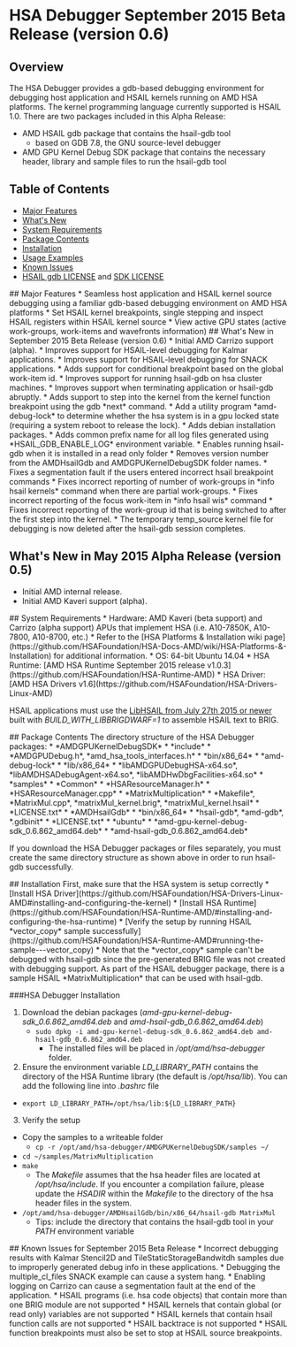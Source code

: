 # HSA Debugger September 2015 Beta Release (version 0.6)

## Overview
The HSA Debugger provides a gdb-based debugging environment for debugging host application and HSAIL kernels running on AMD HSA platforms.  The kernel programming language currently supported is HSAIL 1.0.  There are two packages included in this Alpha Release:
* AMD HSAIL gdb package that contains the hsail-gdb tool 
  * based on GDB 7.8, the GNU source-level debugger
* AMD GPU Kernel Debug SDK package that contains the necessary header, library and sample files to run the hsail-gdb tool

## Table of Contents
* [Major Features](#Major)
* [What's New](#WhatsNew)
* [System Requirements](#System)
* [Package Contents](#Package)
* [Installation](#Installation)
* [Usage Examples](TUTORIAL.md)
* [Known Issues](#Known)
* [HSAIL gdb LICENSE](AMDHsailGdb/LICENSE.txt) and [SDK LICENSE](AMDGPUKernelDebugSDK/LICENSE.txt)

<A NAME="Major">
## Major Features
* Seamless host application and HSAIL kernel source debugging using a familiar gdb-based debugging environment on AMD HSA platforms
* Set HSAIL kernel breakpoints, single stepping and inspect HSAIL registers within HSAIL kernel source
* View active GPU states (active work-groups, work-items and wavefronts information)

<A NAME="WhatsNew">
## What's New in September 2015 Beta Release (version 0.6)
* Initial AMD Carrizo support (alpha).
* Improves support for HSAIL-level debugging for Kalmar applications.
* Improves support for HSAIL-level debugging for SNACK applications.
* Adds support for conditional breakpoint based on the global work-item id.
* Improves support for running hsail-gdb on hsa cluster machines.
* Improves support when terminating application or hsail-gdb abruptly.
* Adds support to step into the kernel from the kernel function breakpoint using the gdb *next* command.
* Add a utility program *amd-debug-lock* to determine whether the hsa system is in a gpu locked state (requiring a system reboot to release the lock).
* Adds debian installation packages.
* Adds common prefix name for all log files generated using *HSAIL_GDB_ENABLE_LOG* environment variable.
* Enables running hsail-gdb when it is installed in a read only folder
* Removes version number from the AMDHsailGdb and AMDGPUKernelDebugSDK folder names.
* Fixes a segmentation fault if the users entered incorrect hsail breakpoint commands
* Fixes incorrect reporting of number of work-groups in *info hsail kernels* command when there are partial work-groups.
* Fixes incorrect reporting of the focus work-item in *info hsail wis* command
* Fixes incorrect reporting of the work-group id that is being switched to after the first step into the kernel.
* The temporary temp_source kernel file for debugging is now deleted after the hsail-gdb session completes.

## What's New in May 2015 Alpha Release (version 0.5)
* Initial AMD internal release.
* Initial AMD Kaveri support (alpha).

<A NAME="System">
## System Requirements
* Hardware: AMD Kaveri (beta support) and Carrizo (alpha support) APUs that implement HSA (i.e. A10-7850K, A10-7800, A10-8700, etc.)
  * Refer to the [HSA Platforms & Installation wiki page](https://github.com/HSAFoundation/HSA-Docs-AMD/wiki/HSA-Platforms-&-Installation) for additional information.
* OS: 64-bit Ubuntu 14.04
* HSA Runtime: [AMD HSA Runtime September 2015 release v1.0.3](https://github.com/HSAFoundation/HSA-Runtime-AMD)
* HSA Driver: [AMD HSA Drivers v1.6](https://github.com/HSAFoundation/HSA-Drivers-Linux-AMD)

HSAIL applications must use the [LibHSAIL from July 27th 2015 or newer](https://github.com/HSAFoundation/HSAIL-Tools) built with *BUILD_WITH_LIBBRIGDWARF=1* to assemble HSAIL text to BRIG.

<A NAME="Package">
## Package Contents
The directory structure of the HSA Debugger packages:
* *AMDGPUKernelDebugSDK*
  * *include*
    * *AMDGPUDebug.h*, *amd_hsa_tools_interfaces.h*
  * *bin/x86_64*
    * *amd-debug-lock*
  * *lib/x86_64*
    * *libAMDGPUDebugHSA-x64.so*, *libAMDHSADebugAgent-x64.so*, *libAMDHwDbgFacilities-x64.so*
  * *samples*
    * *Common*
	  * *HSAResourceManager.h*
	  * *HSAResourceManager.cpp*
	* *MatrixMultiplication*
	  * *Makefile*, *MatrixMul.cpp*, *matrixMul_kernel.brig*, *matrixMul_kernel.hsail*
  * *LICENSE.txt*
* *AMDHsailGdb*
  * *bin/x86_64*
    * *hsail-gdb*, *amd-gdb*, *.gdbinit*
  * *LICENSE.txt*
* *ubuntu*
  * *amd-gpu-kernel-debug-sdk_0.6.862_amd64.deb*
  * *amd-hsail-gdb_0.6.862_amd64.deb*
  
If you download the HSA Debugger packages or files separately, you must create the same directory structure as shown above in order to run hsail-gdb successfully.
  
<A NAME="Installation">
## Installation
First, make sure that the HSA system is setup correctly
* [Install HSA Driver](https://github.com/HSAFoundation/HSA-Drivers-Linux-AMD#installing-and-configuring-the-kernel)
* [Install HSA Runtime](https://github.com/HSAFoundation/HSA-Runtime-AMD/#installing-and-configuring-the-hsa-runtime)
* [Verify the setup by running HSAIL *vector_copy* sample successfully](https://github.com/HSAFoundation/HSA-Runtime-AMD#running-the-sample---vector_copy)
  * Note that the *vector_copy* sample can't be debugged with hsail-gdb since the pre-generated BRIG file was not created with debugging support.
    As part of the HSAIL debugger package, there is a sample HSAIL *MatrixMultiplication* that can be used with hsail-gdb.
  
###HSA Debugger Installation
1. Download the debian packages (*amd-gpu-kernel-debug-sdk_0.6.862_amd64.deb* and *amd-hsail-gdb_0.6.862_amd64.deb*)
    * `sudo dpkg -i amd-gpu-kernel-debug-sdk_0.6.862_amd64.deb amd-hsail-gdb_0.6.862_amd64.deb`
	  * The installed files will be placed in */opt/amd/hsa-debugger* folder.
2. Ensure the environment variable *LD_LIBRARY_PATH* contains the directory of the HSA Runtime library (the default is */opt/hsa/lib*).  You can add the following line into *.bashrc* file
  * `export LD_LIBRARY_PATH=/opt/hsa/lib:${LD_LIBRARY_PATH}`
3. Verify the setup
  * Copy the samples to a writeable folder
    * `cp -r /opt/amd/hsa-debugger/AMDGPUKernelDebugSDK/samples ~/`
  * `cd ~/samples/MatrixMultiplication`
  * `make`
    * The *Makefile* assumes that the hsa header files are located at */opt/hsa/include*.  If you encounter a compilation failure, please update the *HSADIR* within the *Makefile* to the directory of the hsa header files in the system.
  * `/opt/amd/hsa-debugger/AMDHsailGdb/bin/x86_64/hsail-gdb MatrixMul`
    * Tips: include the directory that contains the hsail-gdb tool in your *PATH* environment variable
  
<A NAME="Known">
## Known Issues for September 2015 Beta Release
* Incorrect debugging results with Kalmar Stencil2D and TileStaticStorageBandwitdh samples due to improperly generated debug info in these applications.
* Debugging the multiple_cl_files SNACK example can cause a system hang.
* Enabling logging on Carrizo can cause a segmentation fault at the end of the application.
* HSAIL programs (i.e. hsa code objects) that contain more than one BRIG module are not supported
* HSAIL kernels that contain global (or read only) variables are not supported
* HSAIL kernels that contain hsail function calls are not supported
* HSAIL backtrace is not supported
* HSAIL function breakpoints must also be set to stop at HSAIL source breakpoints.
